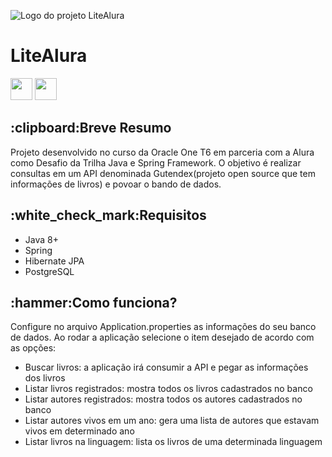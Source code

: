 ![Logo do projeto LiteAlura](https://github.com/jefersonae/LitAlura/assets/38109358/88a3c664-46d0-440f-973c-08799aed4771)
<h1>LiteAlura</h1>
<a href="https://docs.oracle.com/en/java/javase/20/"><img height= "35" src= "https://img.shields.io/badge/Java-ED8B00?style=for-the-badge&logo=openjdk&logoColor=white"></a>
<a href="https://www.oracle.com/java/technologies/javase-jdk11-downloads.html"><img height= "35" src= "https://img.shields.io/badge/JDK-007396?style=for-the-badge&logo=java&logoColor=white"></a>
<h2>:clipboard:Breve Resumo</h2>
<p>
  Projeto desenvolvido no curso da Oracle One T6 em parceria com a Alura como Desafio da Trilha Java e Spring Framework. O objetivo é realizar consultas em um API denominada Gutendex(projeto open source que tem informações de livros) e povoar o bando de dados.
</p>
<h2>:white_check_mark:Requisitos</h2>
<ul>
  <li>Java 8+</li>
  <li>Spring</li>
  <li>Hibernate JPA</li>
  <li>PostgreSQL</li>
</ul>
<h2>:hammer:Como funciona?</h2>
<p>Configure no arquivo Application.properties as informações do seu banco de dados. Ao rodar a aplicação selecione o item desejado de acordo com as opções:</p>
<ul>
  <li>Buscar livros: a aplicação irá consumir a API e pegar as informações dos livros</li>
  <li>Listar livros registrados: mostra todos os livros cadastrados no banco</li>
  <li>Listar autores registrados: mostra todos os autores cadastrados no banco</li>
  <li>Listar autores vivos em um ano: gera uma lista de autores que estavam vivos em determinado ano</li>
  <li>Listar livros na linguagem: lista os livros de uma determinada linguagem</li>
</ul>
